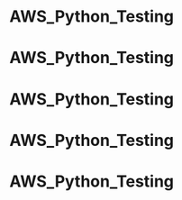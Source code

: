 # AWS_Python_Testing
# AWS_Python_Testing
# AWS_Python_Testing
# AWS_Python_Testing
# AWS_Python_Testing

